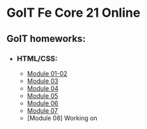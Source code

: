 # GoIT Fe Core 21 Online

## GoIT homeworks:

- ### HTML/CSS:
  - [Module 01-02](https://ivanfesenko.github.io/goit-fe-course/html-css/module-01/)
  - [Module 03](https://ivanfesenko.github.io/goit-fe-course/html-css/module-03/)
  - [Module 04](https://ivanfesenko.github.io/goit-fe-course/html-css/module-04/)
  - [Module 05](https://ivanfesenko.github.io/goit-fe-course/html-css/module-05/)
  - [Module 06](https://ivanfesenko.github.io/goit-fe-course/html-css/module-06/)
  - [Module 07](https://ivanfesenko.github.io/goit-fe-course/html-css/module-07/)
  - [Module 08] Working on
